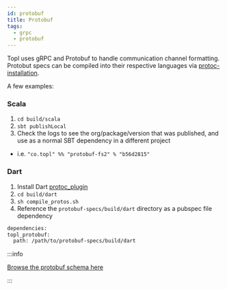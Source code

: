 ```yaml
---
id: protobuf
title: Protobuf
tags:
  - grpc
  - protobuf
---
```


Topl uses gRPC and Protobuf to handle communication channel formatting. Protobut specs can be compiled into their respective languages via [protoc-installation](https://grpc.io/docs/protoc-installation/).

A few examples:

### Scala

1. `cd build/scala`
1. `sbt publishLocal`
1. Check the logs to see the org/package/version that was published, and use as a normal SBT dependency in a different project

- i.e. `"co.topl" %% "protobuf-fs2" % "b56d2815"`

### Dart

1. Install Dart [protoc_plugin](https://pub.dev/packages/protoc_plugin)
1. `cd build/dart`
1. `sh compile_protos.sh`
1. Reference the `protobuf-specs/build/dart` directory as a pubspec file dependency

```sh
dependencies:
topl_protobuf:
  path: /path/to/protobuf-specs/build/dart
```

:::info

[Browse the protobuf schema here](https://buf.build/seanattopl/topl-protobuf-specs)

:::
